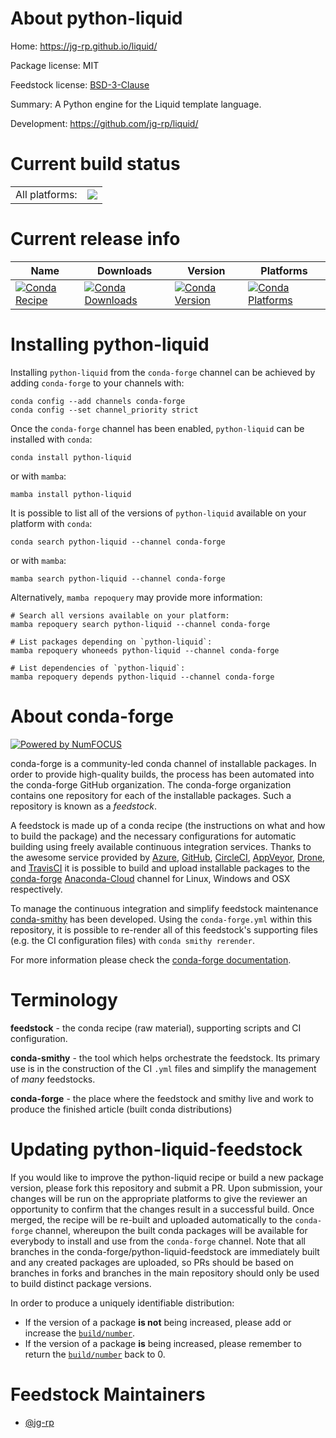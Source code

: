 About python-liquid
===================

Home: https://jg-rp.github.io/liquid/

Package license: MIT

Feedstock license: [BSD-3-Clause](https://github.com/conda-forge/python-liquid-feedstock/blob/main/LICENSE.txt)

Summary: A Python engine for the Liquid template language.

Development: https://github.com/jg-rp/liquid/

Current build status
====================


<table><tr><td>All platforms:</td>
    <td>
      <a href="https://dev.azure.com/conda-forge/feedstock-builds/_build/latest?definitionId=17139&branchName=main">
        <img src="https://dev.azure.com/conda-forge/feedstock-builds/_apis/build/status/python-liquid-feedstock?branchName=main">
      </a>
    </td>
  </tr>
</table>

Current release info
====================

| Name | Downloads | Version | Platforms |
| --- | --- | --- | --- |
| [![Conda Recipe](https://img.shields.io/badge/recipe-python--liquid-green.svg)](https://anaconda.org/conda-forge/python-liquid) | [![Conda Downloads](https://img.shields.io/conda/dn/conda-forge/python-liquid.svg)](https://anaconda.org/conda-forge/python-liquid) | [![Conda Version](https://img.shields.io/conda/vn/conda-forge/python-liquid.svg)](https://anaconda.org/conda-forge/python-liquid) | [![Conda Platforms](https://img.shields.io/conda/pn/conda-forge/python-liquid.svg)](https://anaconda.org/conda-forge/python-liquid) |

Installing python-liquid
========================

Installing `python-liquid` from the `conda-forge` channel can be achieved by adding `conda-forge` to your channels with:

```
conda config --add channels conda-forge
conda config --set channel_priority strict
```

Once the `conda-forge` channel has been enabled, `python-liquid` can be installed with `conda`:

```
conda install python-liquid
```

or with `mamba`:

```
mamba install python-liquid
```

It is possible to list all of the versions of `python-liquid` available on your platform with `conda`:

```
conda search python-liquid --channel conda-forge
```

or with `mamba`:

```
mamba search python-liquid --channel conda-forge
```

Alternatively, `mamba repoquery` may provide more information:

```
# Search all versions available on your platform:
mamba repoquery search python-liquid --channel conda-forge

# List packages depending on `python-liquid`:
mamba repoquery whoneeds python-liquid --channel conda-forge

# List dependencies of `python-liquid`:
mamba repoquery depends python-liquid --channel conda-forge
```


About conda-forge
=================

[![Powered by
NumFOCUS](https://img.shields.io/badge/powered%20by-NumFOCUS-orange.svg?style=flat&colorA=E1523D&colorB=007D8A)](https://numfocus.org)

conda-forge is a community-led conda channel of installable packages.
In order to provide high-quality builds, the process has been automated into the
conda-forge GitHub organization. The conda-forge organization contains one repository
for each of the installable packages. Such a repository is known as a *feedstock*.

A feedstock is made up of a conda recipe (the instructions on what and how to build
the package) and the necessary configurations for automatic building using freely
available continuous integration services. Thanks to the awesome service provided by
[Azure](https://azure.microsoft.com/en-us/services/devops/), [GitHub](https://github.com/),
[CircleCI](https://circleci.com/), [AppVeyor](https://www.appveyor.com/),
[Drone](https://cloud.drone.io/welcome), and [TravisCI](https://travis-ci.com/)
it is possible to build and upload installable packages to the
[conda-forge](https://anaconda.org/conda-forge) [Anaconda-Cloud](https://anaconda.org/)
channel for Linux, Windows and OSX respectively.

To manage the continuous integration and simplify feedstock maintenance
[conda-smithy](https://github.com/conda-forge/conda-smithy) has been developed.
Using the ``conda-forge.yml`` within this repository, it is possible to re-render all of
this feedstock's supporting files (e.g. the CI configuration files) with ``conda smithy rerender``.

For more information please check the [conda-forge documentation](https://conda-forge.org/docs/).

Terminology
===========

**feedstock** - the conda recipe (raw material), supporting scripts and CI configuration.

**conda-smithy** - the tool which helps orchestrate the feedstock.
                   Its primary use is in the construction of the CI ``.yml`` files
                   and simplify the management of *many* feedstocks.

**conda-forge** - the place where the feedstock and smithy live and work to
                  produce the finished article (built conda distributions)


Updating python-liquid-feedstock
================================

If you would like to improve the python-liquid recipe or build a new
package version, please fork this repository and submit a PR. Upon submission,
your changes will be run on the appropriate platforms to give the reviewer an
opportunity to confirm that the changes result in a successful build. Once
merged, the recipe will be re-built and uploaded automatically to the
`conda-forge` channel, whereupon the built conda packages will be available for
everybody to install and use from the `conda-forge` channel.
Note that all branches in the conda-forge/python-liquid-feedstock are
immediately built and any created packages are uploaded, so PRs should be based
on branches in forks and branches in the main repository should only be used to
build distinct package versions.

In order to produce a uniquely identifiable distribution:
 * If the version of a package **is not** being increased, please add or increase
   the [``build/number``](https://docs.conda.io/projects/conda-build/en/latest/resources/define-metadata.html#build-number-and-string).
 * If the version of a package **is** being increased, please remember to return
   the [``build/number``](https://docs.conda.io/projects/conda-build/en/latest/resources/define-metadata.html#build-number-and-string)
   back to 0.

Feedstock Maintainers
=====================

* [@jg-rp](https://github.com/jg-rp/)

